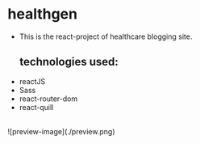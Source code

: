 # healthgen


- This is the react-project of healthcare blogging site.

<ul>
  <h2>technologies used:</h2>
  <li>reactJS</li>
  <li>Sass</li>
  <li>react-router-dom</li>
  <li>react-quill</li>
</ul>

<br />
![preview-image](./preview.png)
